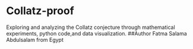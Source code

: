 # Collatz-proof
Exploring and analyzing the Collatz conjecture through mathematical experiments, python code,and data visualization. 
##Author 
Fatma Salama Abdulsalam
from Egypt 
